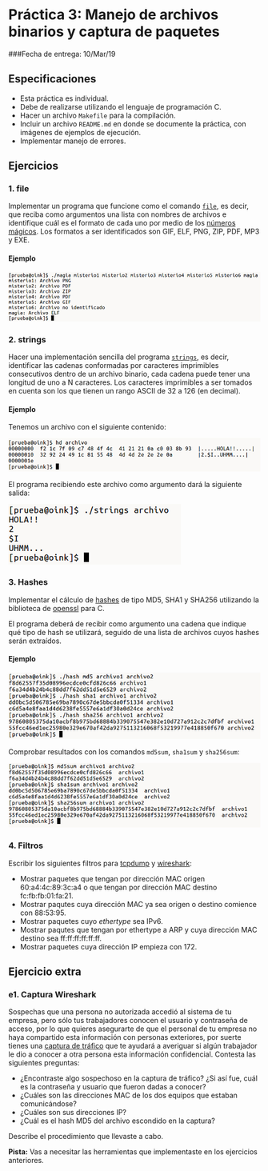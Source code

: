 # Práctica 3: Manejo de archivos binarios y captura de paquetes

###Fecha de entrega: 10/Mar/19

## Especificaciones

+ Esta práctica es individual.
+ Debe de realizarse utilizando el lenguaje de programación C.
+ Hacer un archivo `Makefile` para la compilación.
+ Incluir un archivo `README.md` en donde se documente la práctica, con imágenes de ejemplos de ejecución. 
+ Implementar manejo de errores.

## Ejercicios

### 1. file

Implementar un programa que funcione como el comando [`file`](http://man7.org/linux/man-pages/man1/file.1.html), es decir, que reciba como argumentos una lista con nombres de archivos e identifique cuál es el formato de cada uno por medio de los [números mágicos](https://en.wikipedia.org/wiki/List_of_file_signatures). Los formatos a ser identificados son GIF, ELF, PNG, ZIP, PDF, MP3 y EXE.

#### Ejemplo

![](media/p3_01.png)

### 2. strings

Hacer una implementación sencilla del programa [`strings`](https://linux.die.net/man/1/strings), es decir, identificar las cadenas conformadas por caracteres imprimibles consecutivos dentro de un archivo binario, cada cadena puede tener una longitud de uno a N caracteres. Los caracteres imprimibles a ser tomados en cuenta son los que tienen un rango ASCII de 32 a 126 (en decimal). 
 
#### Ejemplo

Tenemos un archivo con el siguiente contenido:

![](media/p3_02.png)

El programa recibiendo este archivo como argumento dará la siguiente salida:

![](media/p3_03.png)

### 3. Hashes

Implementar el cálculo de [hashes](https://latam.kaspersky.com/blog/que-es-un-hash-y-como-funciona/2806/) de tipo MD5, SHA1 y SHA256 utilizando la biblioteca de [openssl](http://theshybulb.com/2015/10/10/use-openssl-c-library.html) para C.

El programa deberá de recibir como argumento una cadena que indique qué tipo de hash se utilizará, seguido de una lista de archivos cuyos hashes serán extraídos.

#### Ejemplo

![](media/p3_04.png)

Comprobar resultados con los comandos `md5sum`, `sha1sum` y `sha256sum`:

![](media/p3_06.png)

### 4. Filtros

Escribir los siguientes filtros para [tcpdump](https://www.tcpdump.org/manpages/pcap-filter.7.html) y [wireshark](https://wiki.wireshark.org/DisplayFilters):

+ Mostrar paquetes que tengan por dirección MAC origen 60:a4:4c:89:3c:a4 o que tengan por dirección MAC destino fc:fb:fb:01:fa:21.
+ Mostrar paqutes cuya dirección MAC ya sea origen o destino comience con 88:53:95.
+ Mostrar paquetes cuyo *ethertype* sea IPv6.
+ Mostrar paqutes que tengan por ethertype a ARP y cuya dirección MAC destino sea ff:ff:ff:ff:ff:ff.
+ Mostrar paquetes cuya dirección IP empieza con 172.

## Ejercicio extra

### e1. Captura Wireshark

Sospechas que una persona no autorizada accedió al sistema de tu empresa, pero sólo tus trabajadores conocen el usuario y contraseña de acceso, por lo que quieres asegurarte de que el personal de tu empresa no haya compartido esta información con personas exteriores, por suerte tienes una [captura de tráfico](media/captura.pcap) que te ayudará a averiguar si algún trabajador le dio a conocer a otra persona esta información confidencial. Contesta las siguientes preguntas:

+ ¿Encontraste algo sospechoso en la captura de tráfico? ¿Si así fue, cuál es la contraseña y usuario que fueron dadas a conocer?
+ ¿Cuáles son las direcciones MAC de los dos equipos que estaban comunicándose?
+ ¿Cuáles son sus direcciones IP?
+ ¿Cuál es el hash MD5 del archivo escondido en la captura?

Describe el procedimiento que llevaste a cabo. 

**Pista:** Vas a necesitar las herramientas que implementaste en los ejercicios anteriores.